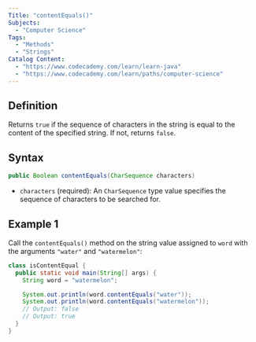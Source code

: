 ```yaml
---
Title: "contentEquals()"
Subjects:
  - "Computer Science"
Tags:
  - "Methods"
  - "Strings"
Catalog Content:
  - "https://www.codecademy.com/learn/learn-java"
  - "https://www.codecademy.com/learn/paths/computer-science"
---
```


## Definition

Returns `true` if the sequence of characters in the string is equal to the content of the specified string. If not, returns `false`.

## Syntax

```java
public Boolean contentEquals(CharSequence characters)
```

- `characters` (required): An `CharSequence` type value specifies the sequence of characters to be searched for.

## Example 1

Call the `contentEquals()` method on the string value assigned to `word` with the arguments `"water"` and `"watermelon"`:

```java
class isContentEqual {
  public static void main(String[] args) {
    String word = "watermelon";

    System.out.println(word.contentEquals("water"));
    System.out.println(word.contentEquals("watermelon"));
    // Output: false
    // Output: true
  }
}
```
